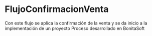 # FlujoConfirmacionVenta
Con este flujo se aplica la confirmación de la venta y se da inicio a la implementación de un proyecto
Proceso desarrollado en BonitaSoft
